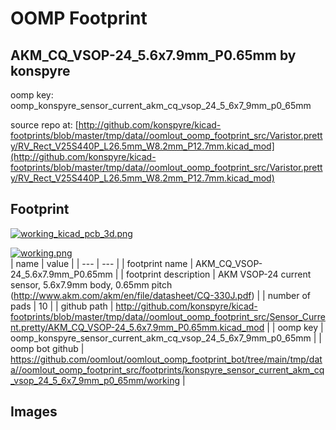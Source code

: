 # OOMP Footprint  
## AKM_CQ_VSOP-24_5.6x7.9mm_P0.65mm  by konspyre  
  
oomp key: oomp_konspyre_sensor_current_akm_cq_vsop_24_5_6x7_9mm_p0_65mm  
  
source repo at: [http://github.com/konspyre/kicad-footprints/blob/master/tmp/data//oomlout_oomp_footprint_src/Varistor.pretty/RV_Rect_V25S440P_L26.5mm_W8.2mm_P12.7mm.kicad_mod](http://github.com/konspyre/kicad-footprints/blob/master/tmp/data//oomlout_oomp_footprint_src/Varistor.pretty/RV_Rect_V25S440P_L26.5mm_W8.2mm_P12.7mm.kicad_mod)  
## Footprint  
  
[![working_kicad_pcb_3d.png](working_kicad_pcb_3d_600.png)](working_kicad_pcb_3d.png)  
  
[![working.png](working_600.png)](working.png)  
| name | value | 
| --- | --- | 
| footprint name | AKM_CQ_VSOP-24_5.6x7.9mm_P0.65mm | 
| footprint description | AKM VSOP-24 current sensor, 5.6x7.9mm body, 0.65mm pitch (http://www.akm.com/akm/en/file/datasheet/CQ-330J.pdf) | 
| number of pads | 10 | 
| github path | http://github.com/konspyre/kicad-footprints/blob/master/tmp/data//oomlout_oomp_footprint_src/Sensor_Current.pretty/AKM_CQ_VSOP-24_5.6x7.9mm_P0.65mm.kicad_mod | 
| oomp key | oomp_konspyre_sensor_current_akm_cq_vsop_24_5_6x7_9mm_p0_65mm | 
| oomp bot github | https://github.com/oomlout/oomlout_oomp_footprint_bot/tree/main/tmp/data//oomlout_oomp_footprint_src/footprints/konspyre_sensor_current_akm_cq_vsop_24_5_6x7_9mm_p0_65mm/working | 
## Images  
